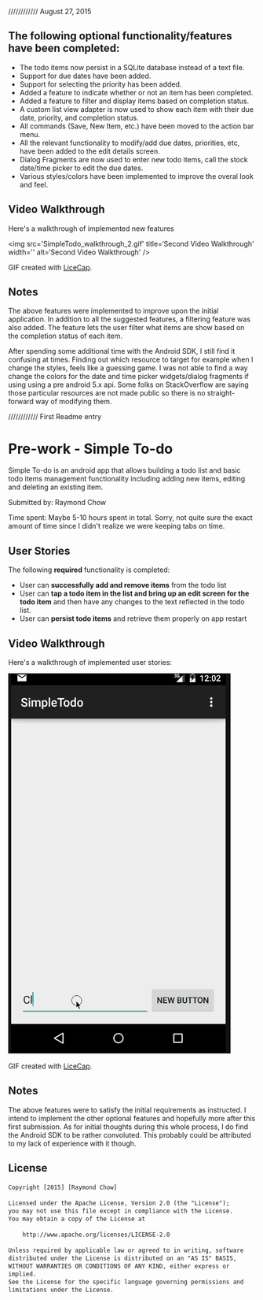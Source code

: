 

//////////// August 27, 2015

## The following **optional** functionality/features have been completed:

* The todo items now persist in a SQLite database instead of a text file.
* Support for due dates have been added. 
* Support for selecting the priority has been added.
* Added a feature to indicate whether or not an item has been completed.
* Added a feature to filter and display items based on completion status.
* A custom list view adapter is now used to show each item with their due date, priority, and completion status.
* All commands (Save, New Item, etc.) have been moved to the action bar menu.
* All the relevant functionality to modify/add due dates, priorities, etc, have been added to the edit details screen.
* Dialog Fragments are now used to enter new todo items, call the stock date/time picker to edit the due dates.
* Various styles/colors have been implemented to improve the overal look and feel.

## Video Walkthrough 

Here's a walkthrough of implemented new features

<img src='SimpleTodo_walkthrough_2.gif' title=‘Second Video Walkthrough' width='' alt=‘Second Video Walkthrough' />

GIF created with [LiceCap](http://www.cockos.com/licecap/).

## Notes

The above features were implemented to improve upon the initial application. In addition to all the suggested features, a filtering feature was also added. The feature lets the user filter what items are show based on the completion status of each item. 

After spending some additional time with the Android SDK, I still find it confusing at times. Finding out which resource to target for example when I change the styles, feels like a guessing game. I was not able to find a way change the colors for the date and time picker widgets/dialog fragments if using using a pre android 5.x api. Some folks on StackOverflow are saying those particular resources are not made public so there is no straight-forward way of modifying them.






//////////// First Readme entry

# Pre-work - Simple To-do

Simple To-do is an android app that allows building a todo list and basic todo items management functionality including adding new items, editing and deleting an existing item.

Submitted by: Raymond Chow

Time spent: Maybe 5-10 hours spent in total. Sorry, not quite sure the exact amount of time since I didn't realize we were keeping tabs on time.

## User Stories

The following **required** functionality is completed:

* User can **successfully add and remove items** from the todo list
* User can **tap a todo item in the list and bring up an edit screen for the todo item** and then have any changes to the text reflected in the todo list.
* User can **persist todo items** and retrieve them properly on app restart


## Video Walkthrough 

Here's a walkthrough of implemented user stories:

<img src='SimpleTodo_walkthrough.gif' title='Video Walkthrough' width='' alt='Video Walkthrough' />

GIF created with [LiceCap](http://www.cockos.com/licecap/).

## Notes

The above features were to satisfy the initial requirements as instructed. I intend to implement the other optional features and hopefully more after this first submission. As for initial thoughts during this whole process, I do find the Android SDK to be rather convoluted. 
This probably could be attributed to my lack of experience with it though.



## License

    Copyright [2015] [Raymond Chow]

    Licensed under the Apache License, Version 2.0 (the "License");
    you may not use this file except in compliance with the License.
    You may obtain a copy of the License at

        http://www.apache.org/licenses/LICENSE-2.0

    Unless required by applicable law or agreed to in writing, software
    distributed under the License is distributed on an "AS IS" BASIS,
    WITHOUT WARRANTIES OR CONDITIONS OF ANY KIND, either express or implied.
    See the License for the specific language governing permissions and
    limitations under the License.
